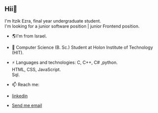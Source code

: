 ## Hii👋 <br> 
I'm Itzik Ezra, final year undergraduate student. <br>
I'm looking for a junior software position | junior Frontend position.


- 🌎I'm from Israel.
- 🔭 Computer Science (B. Sc.) Student at Holon Institute of Technology (HIT).<br>
- ⚡ Languages and technologies: C, C++, C# ,python.<br>
                  HTML, CSS, JavaScript. <br>
                  Sql. <br>

- 📫 Reach me: 
- [linkedin](https://www.linkedin.com/in/itzikezra-devloper/)
- <a href="mailto:itzikezra11@gmail.com">Send me email</a>

